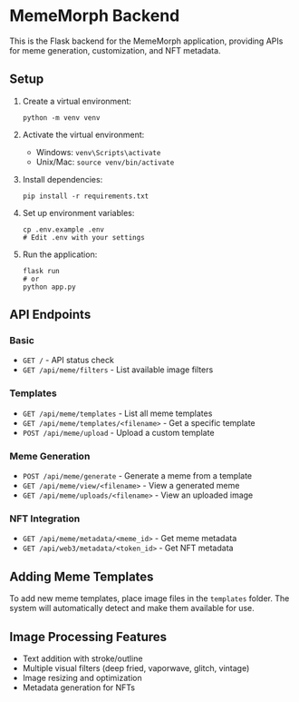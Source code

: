 # MemeMorph Backend

This is the Flask backend for the MemeMorph application, providing APIs for meme generation, customization, and NFT metadata.

## Setup

1. Create a virtual environment:
   ```
   python -m venv venv
   ```

2. Activate the virtual environment:
   - Windows: `venv\Scripts\activate`
   - Unix/Mac: `source venv/bin/activate`

3. Install dependencies:
   ```
   pip install -r requirements.txt
   ```

4. Set up environment variables:
   ```
   cp .env.example .env
   # Edit .env with your settings
   ```

5. Run the application:
   ```
   flask run
   # or
   python app.py
   ```

## API Endpoints

### Basic

- `GET /` - API status check
- `GET /api/meme/filters` - List available image filters

### Templates

- `GET /api/meme/templates` - List all meme templates
- `GET /api/meme/templates/<filename>` - Get a specific template
- `POST /api/meme/upload` - Upload a custom template

### Meme Generation

- `POST /api/meme/generate` - Generate a meme from a template
- `GET /api/meme/view/<filename>` - View a generated meme
- `GET /api/meme/uploads/<filename>` - View an uploaded image

### NFT Integration

- `GET /api/meme/metadata/<meme_id>` - Get meme metadata
- `GET /api/web3/metadata/<token_id>` - Get NFT metadata

## Adding Meme Templates

To add new meme templates, place image files in the `templates` folder. The system will automatically detect and make them available for use.

## Image Processing Features

- Text addition with stroke/outline
- Multiple visual filters (deep fried, vaporwave, glitch, vintage)
- Image resizing and optimization
- Metadata generation for NFTs